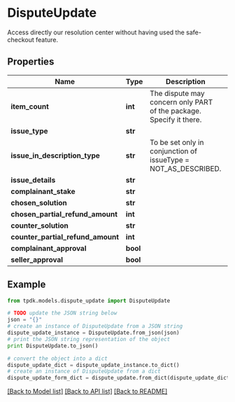 # DisputeUpdate

Access directly our resolution center without having used the safe-checkout feature.

## Properties
Name | Type | Description | Notes
------------ | ------------- | ------------- | -------------
**item_count** | **int** | The dispute may concern only PART of the package. Specify it there. | [optional] 
**issue_type** | **str** |  | 
**issue_in_description_type** | **str** | To be set only in conjunction of issueType &#x3D; NOT_AS_DESCRIBED. | [optional] 
**issue_details** | **str** |  | [optional] 
**complainant_stake** | **str** |  | 
**chosen_solution** | **str** |  | [optional] 
**chosen_partial_refund_amount** | **int** |  | [optional] 
**counter_solution** | **str** |  | [optional] 
**counter_partial_refund_amount** | **int** |  | [optional] 
**complainant_approval** | **bool** |  | [optional] 
**seller_approval** | **bool** |  | 

## Example

```python
from tpdk.models.dispute_update import DisputeUpdate

# TODO update the JSON string below
json = "{}"
# create an instance of DisputeUpdate from a JSON string
dispute_update_instance = DisputeUpdate.from_json(json)
# print the JSON string representation of the object
print DisputeUpdate.to_json()

# convert the object into a dict
dispute_update_dict = dispute_update_instance.to_dict()
# create an instance of DisputeUpdate from a dict
dispute_update_form_dict = dispute_update.from_dict(dispute_update_dict)
```
[[Back to Model list]](../README.md#documentation-for-models) [[Back to API list]](../README.md#documentation-for-api-endpoints) [[Back to README]](../README.md)


